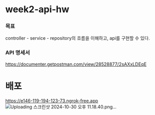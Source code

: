 # week2-api-hw
### 목표
controller - service - repository의 흐름을 이해하고, api를 구현할 수 있다.

### API 명세서
https://documenter.getpostman.com/view/28528877/2sAXxLDEqE


# 배포
https://e146-119-194-123-73.ngrok-free.app
![Uploading 스크린샷 2024-10-30 오후 11.18.40.png…]()
